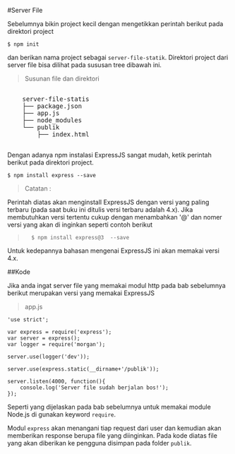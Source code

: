 #Server File

Sebelumnya bikin project kecil dengan mengetikkan perintah berikut pada direktori project

    $ npm init

dan berikan nama project sebagai `server-file-statik`. Direktori project dari server file bisa dilihat pada sususan tree dibawah ini.

> Susunan file dan direktori

<pre>

    server-file-statis
    ├── package.json
    ├── app.js
    ├── node_modules
    └── publik
        ├── index.html

</pre>


Dengan adanya npm instalasi ExpressJS sangat mudah, ketik perintah berikut pada direktori project.

    $ npm install express --save



> Catatan :
>
Perintah diatas akan menginstall ExpressJS dengan versi yang paling terbaru (pada saat buku ini ditulis versi terbaru adalah 4.x). Jika membutuhkan versi tertentu cukup dengan menambahkan '@' dan nomer versi yang akan di inginkan seperti contoh berikut

>       $ npm install express@3  --save


Untuk kedepannya bahasan mengenai ExpressJS ini akan memakai versi 4.x.

##Kode

Jika anda ingat server file yang memakai modul http pada bab sebelumnya berikut merupakan versi yang memakai ExpressJS

> app.js

    'use strict';

    var express = require('express');
    var server = express();
    var logger = require('morgan');

    server.use(logger('dev'));

    server.use(express.static(__dirname+'/publik'));

    server.listen(4000, function(){
        console.log('Server file sudah berjalan bos!');
    });

Seperti yang dijelaskan pada bab sebelumnya untuk memakai module Node.js di gunakan keyword `require`.

Modul `express` akan menangani tiap request dari user dan kemudian akan memberikan response berupa file yang diinginkan. Pada kode diatas file yang akan diberikan ke pengguna disimpan pada folder `publik`.
